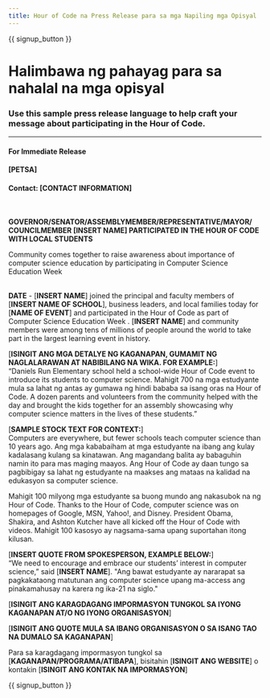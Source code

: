 ```yaml
---
title: Hour of Code na Press Release para sa mga Napiling mga Opisyal
---
```


{{ signup_button }}

# Halimbawa ng pahayag para sa nahalal na mga opisyal

### Use this sample press release language to help craft your message about participating in the Hour of Code.

* * *

#### For Immediate Release  


#### [PETSA]  


#### Contact: [CONTACT INFORMATION]

<br />

**GOVERNOR/SENATOR/ASSEMBLYMEMBER/REPRESENTATIVE/MAYOR/ COUNCILMEMBER [INSERT NAME] PARTICIPATED IN THE HOUR OF CODE WITH LOCAL STUDENTS** <br />

Community comes together to raise awareness about importance of computer science education by participating in Computer Science Education Week <br /> <br />

**DATE** - [**INSERT NAME**] joined the principal and faculty members of [**INSERT NAME OF SCHOOL**], business leaders, and local families today for [**NAME OF EVENT**] and participated in the Hour of Code as part of Computer Science Education Week . [**INSERT NAME**] and community members were among tens of millions of people around the world to take part in the largest learning event in history. <br />

[**ISINGIT ANG MGA DETALYE NG KAGANAPAN, GUMAMIT NG NAGLALARAWAN AT NABIBILANG NA WIKA. FOR EXAMPLE:**]  
“Daniels Run Elementary school held a school-wide Hour of Code event to introduce its students to computer science. Mahigit 700 na mga estudyante mula sa lahat ng antas ay gumawa ng hindi bababa sa isang oras na Hour of Code. A dozen parents and volunteers from the community helped with the day and brought the kids together for an assembly showcasing why computer science matters in the lives of these students.” <br />

[**SAMPLE STOCK TEXT FOR CONTEXT:**]  
Computers are everywhere, but fewer schools teach computer science than 10 years ago. Ang mga kababaiham at mga estudyante na ibang ang kulay kadalasang kulang sa kinatawan. Ang magandang balita ay babaguhin namin ito para mas maging maayos. Ang Hour of Code ay daan tungo sa pagbibigay sa lahat ng estudyante na maakses ang mataas na kalidad na edukasyon sa computer science. <br />

Mahigit 100 milyong mga estudyante sa buong mundo ang nakasubok na ng Hour of Code. Thanks to the Hour of Code, computer science was on homepages of Google, MSN, Yahoo!, and Disney. President Obama, Shakira, and Ashton Kutcher have all kicked off the Hour of Code with videos. Mahigit 100 kasosyo ay nagsama-sama upang suportahan itong kilusan. <br />

[**INSERT QUOTE FROM SPOKESPERSON, EXAMPLE BELOW:**]  
“We need to encourage and embrace our students’ interest in computer science,” said [**INSERT NAME**]. "Ang bawat estudyante ay nararapat sa pagkakataong matutunan ang computer science upang ma-access ang pinakamahusay na karera ng ika-21 na siglo." <br />

[**ISINGIT ANG KARAGDAGANG IMPORMASYON TUNGKOL SA IYONG KAGANAPAN AT/O NG IYONG ORGANISASYON**] <br />

[**ISINGIT ANG QUOTE MULA SA IBANG ORGANISASYON O SA ISANG TAO NA DUMALO SA KAGANAPAN**] <br />

Para sa karagdagang impormasyon tungkol sa [**KAGANAPAN/PROGRAMA/ATIBAPA**], bisitahin [**ISINGIT ANG WEBSITE**] o kontakin [**ISINGIT ANG KONTAK NA IMPORMASYON**]

{{ signup_button }}